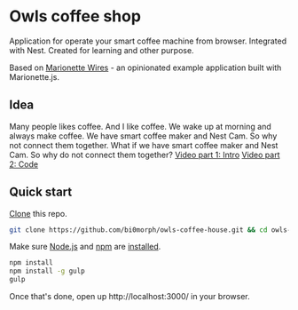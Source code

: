 # Owls coffee shop

Application for operate your smart coffee machine from browser.
Integrated with Nest.
Created for learning and other purpose.

Based on [Marionette Wires](https://github.com/thejameskyle/marionette-wires) - an opinionated example application built with Marionette.js.

## Idea
Many people likes coffee. And I like coffee. We wake up at morning and always make coffee.
We have smart coffee maker and Nest Cam. So why not connect them together.
What if we have smart coffee maker and Nest Cam. So why do not connect them together?
[Video part 1: Intro](https://youtu.be/GtyFKMlnJZo)
[Video part 2: Code](https://youtu.be/fzm44I9ucK8)

## Quick start

[Clone](http://git-scm.com/docs/git-clone)  this repo.

```sh
git clone https://github.com/bi0morph/owls-coffee-house.git && cd owls-coffee-house
```

Make sure [Node.js](http://nodejs.org/) and [npm](https://www.npmjs.org/) are
[installed](http://nodejs.org/download/).

```sh
npm install
npm install -g gulp
gulp
```

Once that's done, open up http://localhost:3000/ in your browser.

